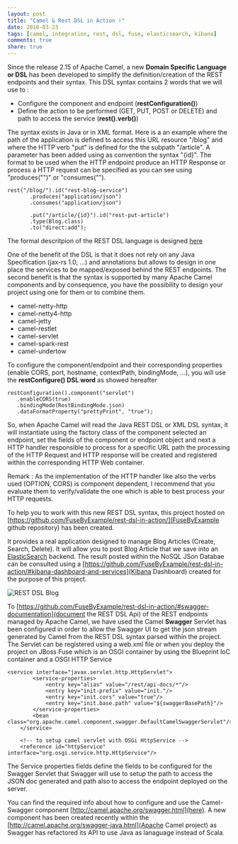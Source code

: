 ```yaml
---
layout: post
title: "Camel & Rest DSL in Action !"
date: 2016-03-23
tags: [camel, integration, rest, dsl, fuse, elasticsearch, kibana]
comments: true
share: true
---
```


Since the release 2.15 of Apache Camel, a new **Domain Specific Language or DSL** has been developed to simplify the definition/creation of the REST endpoints and their syntax. 
This DSL syntax contains 2 words that we will use to :

- Configure the component and endpoint (**restConfiguration()**)
- Define the action to be performed (GET, PUT, POST or DELETE) and path to access the service (**rest().verb()**)

The syntax exists in Java or in XML format. Here is a an example where the path of the application is defined to access this URL resource "/blog" and where the HTTP verb "put" is defined for the 
the subpath "/article". A parameter has been added using as convention the syntax "{id}". The format to be used when the HTTP endpoint produce an HTTP Response or process a HTTP request
can be specified as you can see using "produces("")" or "consumes("").

```
rest("/blog/").id("rest-blog-service")
       .produces("application/json")
       .consumes("application/json")

       .put("/article/{id}").id("rest-put-article")
       .type(Blog.class)
       .to("direct:add");
```

The formal descritpion of the REST DSL language is designed [here](http://camel.apache.org/rest-dsl.html) 


One of the benefit of the DSL is that it does not rely on any Java Specification (jax-rs 1.0, ...) and annotations but allows to design in one place the services to be mapped/exposed behind the REST endpoints.
The second benefit is that the syntax is supported by many Apache Camel components and by consequence, you have the possibility to design your project using one for them or to combine them. 

- camel-netty-http
- camel-netty4-http 
- camel-jetty 
- camel-restlet 
- camel-servlet 
- camel-spark-rest
- camel-undertow

To configure the component/endpoint and their corresponding properties (enable CORS, port, hostname, contextPath, bindingMode, ...), you will use the **restConfigure() DSL word** as showed hereafter  

```
restConfiguration().component("servlet")
   .enableCORS(true)
   .bindingMode(RestBindingMode.json)
   .dataFormatProperty("prettyPrint", "true");
```

So, when Apache Camel will read the Java REST DSL or XML DSL syntax, it will instantiate using the factory class of the component selected an endpoint, set the fields of the component or endpoint object
and next a HTTP handler responsible to process for a specific URL path the processing of the HTTP Request and HTTP response will be created and registered within the corresponding HTTP Web container.

Remark : As the implementation of the HTTP handler like also the verbs used (OPTION, CORS) is component dependent, I recommend that you evaluate them to verify/validate the one which is able to best process your HTTP requests.

To help you to work with this new REST DSL syntax, this project hosted on [https://github.com/FuseByExample/rest-dsl-in-action/](FuseByExample github repository) has been created. 

It provides a real application designed to manage Blog Articles (Create, Search, Delete). It will allow you to post Blog Article that we save into an [ElasticSearch](https://github.com/FuseByExample/rest-dsl-in-action/#setup-elasticsearch-data-mapping) backend. The result posted within the NoSQL JSon Databae can be consulted using a [https://github.com/FuseByExample/rest-dsl-in-action/#kibana-dashboard-and-services](Kibana Dashboard) created for the purpose of this project.

![REST DSL Blog](/image/camel-rest-dsl.png)

To [https://github.com/FuseByExample/rest-dsl-in-action/#swagger-documentation](document the REST DSL Api) of the REST endpoints managed by Apache Camel, we have used the Camel **Swagger** Servlet has been configured in order to allow the Swagger UI to get the json stream generated by Camel from the REST DSL syntax parsed within
the project. The Servlet can be registered using a web.xml file or when you deploy the project on JBoss Fuse which is an OSGI container by using the Blueprint IoC container and a OSGI HTTP Service

```
<service interface="javax.servlet.http.HttpServlet">
        <service-properties>
            <entry key="alias" value="/rest/api-docs/*"/>
            <entry key="init-prefix" value="init."/>
            <entry key="init.cors" value="true"/>
            <entry key="init.base.path" value="${swaggerBasePath}"/>
        </service-properties>
        <bean class="org.apache.camel.component.swagger.DefaultCamelSwaggerServlet"/>
    </service>

    <!-- to setup camel servlet with OSGi HttpService -->
    <reference id="httpService" interface="org.osgi.service.http.HttpService"/>
```

The Service properties fields define the fields to be configured for the Swagger Servlet that Swagger will use to setup the path to access the JSON doc generated and path also to access the endpoint deployed on the server.

You can find the required info about how to configure and use the Camel-Swagger component [http://camel.apache.org/swagger.html](here). A new component has been created recently within the [http://camel.apache.org/swagger-java.html](Apache Camel project) as Swagger has refactored its API to use Java as lanaguage instead of Scala.




